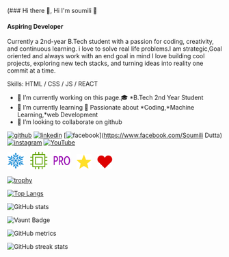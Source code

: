 (### Hi there 👋,  Hi I'm soumili 👋
#### Aspiring Developer
Currently a 2nd-year B.Tech student with a passion for coding, creativity, and continuous learning. i love to solve real life problems.I am strategic,Goal oriented and always work with an end goal in mind
I love building cool projects, exploring new tech stacks, and turning ideas into reality one commit at a time.


Skills:  HTML / CSS / JS / REACT

- 🔭 I’m currently working on this page.🎓 *B.Tech 2nd Year Student  
- 🌱 I’m currently learning 🌱 Passionate about *Coding,*Machine Learning,*web Development 
- 👯 I’m looking to collaborate on github 


[<img src='https://cdn.jsdelivr.net/npm/simple-icons@3.0.1/icons/github.svg' alt='github' height='40'>](https://github.com/Student-soumili)  [<img src='https://cdn.jsdelivr.net/npm/simple-icons@3.0.1/icons/linkedin.svg' alt='linkedin' height='40'>](https://www.linkedin.com/in/soumili-dutta-557a14278/) [<img src='https://cdn.jsdelivr.net/npm/simple-icons@3.0.1/icons/facebook.svg' alt='facebook' height='40'>](https://www.facebook.com/Soumili Dutta)  [<img src='https://cdn.jsdelivr.net/npm/simple-icons@3.0.1/icons/instagram.svg' alt='instagram' height='40'>](https://www.instagram.com/itzzz____mili/)  [<img src='https://cdn.jsdelivr.net/npm/simple-icons@3.0.1/icons/youtube.svg' alt='YouTube' height='40'>](https://www.youtube.com/channel/@soumilidutta9585)  

<a href='https://archiveprogram.github.com/'><img src='https://raw.githubusercontent.com/acervenky/animated-github-badges/master/assets/acbadge.gif' width='40' height='40'></a> <a href='https://docs.github.com/en/developers'><img src='https://raw.githubusercontent.com/acervenky/animated-github-badges/master/assets/devbadge.gif' width='40' height='40'></a> <a href='https://github.com/pricing'><img src='https://raw.githubusercontent.com/acervenky/animated-github-badges/master/assets/pro.gif' width='40' height='40'></a> <a href='https://stars.github.com/'><img src='https://raw.githubusercontent.com/acervenky/animated-github-badges/master/assets/starbadge.gif' width='35' height='35'></a> <a href='https://docs.github.com/en/github/supporting-the-open-source-community-with-github-sponsors'><img src='https://raw.githubusercontent.com/acervenky/animated-github-badges/master/assets/sponsorbadge.gif' width='35' height='35'></a> 

[![trophy](https://github-profile-trophy.vercel.app/?username=Student-soumili)](https://github.com/ryo-ma/github-profile-trophy)

[![Top Langs](https://github-readme-stats.vercel.app/api/top-langs/?username=Student-soumili)](https://github.com/anuraghazra/github-readme-stats)

![GitHub stats](https://github-readme-stats.vercel.app/api?username=Student-soumili&show_icons=true)  

![Vaunt Badge](https://api.vaunt.dev/v1/github/entities/Student-soumili/contributions?format=svg&private=false)  

![GitHub metrics](https://metrics.lecoq.io/Student-soumili)  

![GitHub streak stats](https://streak-stats.demolab.com/?user=Student-soumili)  

